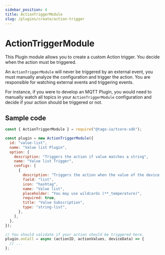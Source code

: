 ```yaml
---
sidebar_position: 4
title: ActionTriggerModule
slug: /plugins/create/action-trigger
---
```


# ActionTriggerModule

This Plugin module allows you to create a custom Action trigger. You decide when the action must be triggered.

An `ActionTriggerModule` will never be triggered by an external event, you must manually analyze the configuration and trigger the action. You are responsible for watching external events and triggering events.

For instance, if you were to develop an MQTT Plugin, you would need to manually watch all topics in your `ActionTriggerModule` configuration and decide if your action should be triggered or not.

## Sample code

```js
const { ActionTriggerModule } = require("@tago-io/tcore-sdk");

const plugin = new ActionTriggerModule({
  id: "value-list",
  name: "Value list Plugin",
  option: {
    description: "Triggers the action if value matches a string",
    name: "Value list Trigger",
    configs: [
      {
        description: "Triggers the action when the value of the device matches any value in the list.",
        field: "list",
        icon: "hashtag",
        name: "Value list",
        placeholder: "You may use wildcards (**_temperature)",
        required: true,
        title: "Value Subscription",
        type: "string-list",
      },
    ],
  },
});

// You should validate if your action should be triggered here.
plugin.onCall = async (actionID, actionValues, deviceData) => {
  // ...
};
```
